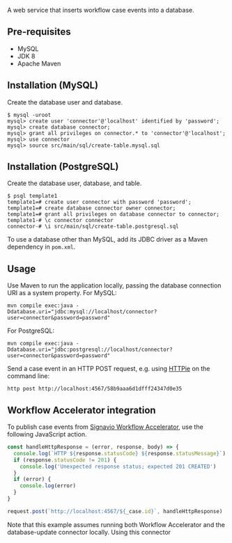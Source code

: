 A web service that inserts workflow case events into a database.


## Pre-requisites

* MySQL
* JDK 8
* Apache Maven

## Installation (MySQL)

Create the database user and database.

```
$ mysql -uroot
mysql> create user 'connector'@'localhost' identified by 'password';
mysql> create database connector;
mysql> grant all privileges on connector.* to 'connector'@'localhost';
mysql> use connector
mysql> source src/main/sql/create-table.mysql.sql
```

## Installation (PostgreSQL)

Create the database user, database, and table.

```
$ psql template1
template1=# create user connector with password 'password';
template1=# create database connector owner connector;
template1=# grant all privileges on database connector to connector;
template1-# \c connector connector
connector-# \i src/main/sql/create-table.postgresql.sql
```

To use a database other than MySQL, add its JDBC driver as a Maven dependency in `pom.xml`.

## Usage

Use Maven to run the application locally, passing the database connection URI as a system property.
For MySQL:

    mvn compile exec:java -Ddatabase.uri="jdbc:mysql://localhost/connector?user=connector&password=password"

For PostgreSQL:

    mvn compile exec:java -Ddatabase.uri="jdbc:postgresql://localhost/connector?user=connector&password=password"

Send a case event in an HTTP POST request, e.g. using [HTTPie](https://httpie.org/) on the command line:

    http post http://localhost:4567/58b9aaa6d1dfff24347d0e35

## Workflow Accelerator integration

To publish case events from [Signavio Workflow Accelerator](https://www.signavio.com/products/workflow-accelerator/), use the following JavaScript action.

```javascript
const handleHttpResponse = (error, response, body) => {
  console.log(`HTTP ${response.statusCode} ${response.statusMessage}`)
  if (response.statusCode != 201) {
    console.log('Unexpected response status; expected 201 CREATED')
  }
  if (error) {
    console.log(error)
  }
}

request.post(`http://localhost:4567/${_case.id}`, handleHttpResponse)
```

Note that this example assumes running both Workflow Accelerator and the database-update connector locally.
Using this connector
